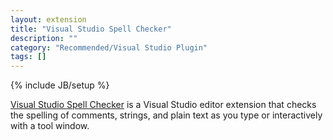 ```yaml
---
layout: extension
title: "Visual Studio Spell Checker"
description: ""
category: "Recommended/Visual Studio Plugin"
tags: []
---
```

{% include JB/setup %}

[Visual Studio Spell Checker](https://ewsoftware.github.io/VSSpellChecker) is a Visual Studio editor extension that checks the spelling of comments, strings, and plain text as you type or interactively with a tool window.